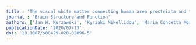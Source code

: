 ```yaml
---
title : 'The visual white matter connecting human area prostriata and the thalamus is retinotopically organized'
journal : 'Brain Structure and Function'
authors: ['Jan W. Kurzawski', 'Kyriaki Mikellidou', 'Maria Concetta Morrone', 'Franco Pestilli']
publicationDate: '2020/07/13'
doi: '10.1007/s00429-020-02096-5'
---
```

